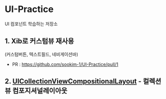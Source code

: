 # UI-Practice
UI 컴포넌트 학습하는 저장소



## 1. Xib로 커스텀뷰 재사용 
(커스텀버튼, 텍스트필드, 네비게이션바)
- PR : https://github.com/sookim-1/UI-Practice/pull/1

## 2. [UICollectionViewCompositionalLayout](https://developer.apple.com/documentation/uikit/uicollectionviewcompositionallayout) - 컬렉션뷰 컴포지셔널레이아웃
